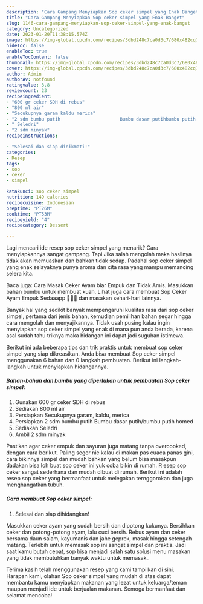 ```yaml
---
description: "Cara Gampang Menyiapkan Sop ceker simpel yang Enak Banget"
title: "Cara Gampang Menyiapkan Sop ceker simpel yang Enak Banget"
slug: 1146-cara-gampang-menyiapkan-sop-ceker-simpel-yang-enak-banget
category: Uncategorized
date: 2023-01-20T11:38:15.574Z
image: https://img-global.cpcdn.com/recipes/3dbd248c7ca0d3c7/680x482cq70/sop-ceker-simpel-foto-resep-utama.jpg
hideToc: false
enableToc: true
enableTocContent: false
thumbnail: https://img-global.cpcdn.com/recipes/3dbd248c7ca0d3c7/680x482cq70/sop-ceker-simpel-foto-resep-utama.jpg
cover: https://img-global.cpcdn.com/recipes/3dbd248c7ca0d3c7/680x482cq70/sop-ceker-simpel-foto-resep-utama.jpg
author: Admin
authorAv: notfound
ratingvalue: 3.8
reviewcount: 23
recipeingredient:
- "600 gr ceker SDH di rebus"
- "800 ml air"
- "Secukupnya garam kaldu merica"
- "2 sdm bumbu putih                      Bumbu dasar putihbumbu putih homed"
- " Seledri"
- "2 sdm minyak"
recipeinstructions:

- "Selesai dan siap dinikmati!"
categories:
- Resep
tags:
- sop
- ceker
- simpel

katakunci: sop ceker simpel 
nutrition: 149 calories
recipecuisine: Indonesian
preptime: "PT26M"
cooktime: "PT53M"
recipeyield: "4"
recipecategory: Dessert

---
```



Lagi mencari ide resep sop ceker simpel yang menarik? Cara menyiapkannya sangat gampang. Tapi Jika salah mengolah maka hasilnya tidak akan memuaskan dan bahkan tidak sedap. Padahal sop ceker simpel yang enak selayaknya punya aroma dan cita rasa yang mampu memancing selera kita.


Baca juga: Cara Masak Ceker Ayam biar Empuk dan Tidak Amis. Masukkan bahan bumbu untuk membuat kuah. Lihat juga cara membuat Sop Ceker Ayam Empuk Sedaaapp 🤤🤤🤤 dan masakan sehari-hari lainnya.

Banyak hal yang sedikit banyak mempengaruhi kualitas rasa dari sop ceker simpel, pertama dari jenis bahan, kemudian pemilihan bahan segar hingga cara mengolah dan menyajikannya. Tidak usah pusing kalau ingin menyiapkan sop ceker simpel yang enak di mana pun anda berada, karena asal sudah tahu triknya maka hidangan ini dapat jadi suguhan istimewa.


Berikut ini ada beberapa tips dan trik praktis untuk membuat sop ceker simpel yang siap dikreasikan. Anda bisa membuat Sop ceker simpel menggunakan 6 bahan dan 0 langkah pembuatan. Berikut ini langkah-langkah untuk menyiapkan hidangannya.

<!--inarticleads1-->

##### Bahan-bahan dan bumbu yang diperlukan untuk pembuatan Sop ceker simpel:

1. Gunakan 600 gr ceker SDH di rebus
1. Sediakan 800 ml air
1. Persiapkan Secukupnya garam, kaldu, merica
1. Persiapkan 2 sdm bumbu putih                      Bumbu dasar putih/bumbu putih homed
1. Sediakan  Seledri
1. Ambil 2 sdm minyak


Pastikan agar ceker empuk dan sayuran juga matang tanpa overcooked, dengan cara berikut. Paling seger nie kalau di makan pas cuaca panas gini, cara bikinnya simpel dan mudah bahkan yang belum bisa masakpun dadakan bisa loh buat sop ceker ini yuk coba bikin di rumah. R esep sop ceker sangat sederhana dan mudah dibuat di rumah. Berikut ini adalah resep sop ceker yang bermanfaat untuk melegakan ternggorokan dan juga menghangatkan tubuh. 

<!--inarticleads2-->

##### Cara membuat Sop ceker simpel:


1. Selesai dan siap dihidangkan!

Masukkan ceker ayam yang sudah bersih dan dipotong kukunya. Bersihkan ceker dan potong-potong ayam, lalu cuci bersih. Rebus ayam dan ceker bersama daun salam, kayumanis dan jahe geprek, masak hingga setengah matang. Terlebih untuk memasak sop ini sangat simpel dan praktis. Jadi saat kamu butuh cepat, sop bisa menjadi salah satu solusi menu masakan yang tidak membutuhkan banyak waktu untuk memasak.. 

Terima kasih telah menggunakan resep yang kami tampilkan di sini. Harapan kami, olahan Sop ceker simpel yang mudah di atas dapat membantu kamu menyiapkan makanan yang lezat untuk keluarga/teman maupun menjadi ide untuk berjualan makanan. Semoga bermanfaat dan selamat mencoba!
